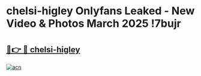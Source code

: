 # chelsi-higley Onlyfans Leaked - New Video & Photos March 2025 !7bujr

# <h2><a href="https://018d7g.iuczelnia.edu.pl?title=chelsi-higley&ref=7bujr">🔗👉 🔴 chelsi-higley</a></h2>

[![acn](https://github.com/user-attachments/assets/0f9c940e-d8b0-45ae-aac7-cd30a18b3e1c)](https://018d7g.iuczelnia.edu.pl?title=chelsi-higley&ref=7bujr)

